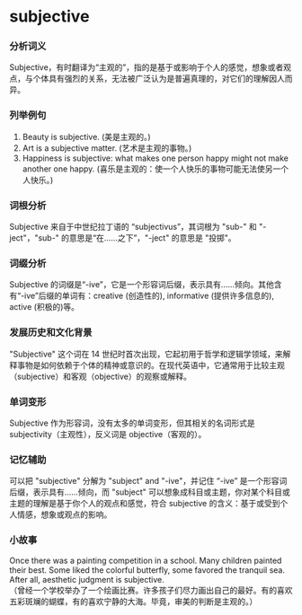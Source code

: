 # subjective

### 分析词义

  

Subjective，有时翻译为“主观的”，指的是基于或影响于个人的感觉，想象或者观点，与个体具有强烈的关系，无法被广泛认为是普遍真理的，对它们的理解因人而异。

  

### 列举例句

  

1.  Beauty is subjective. (美是主观的。)
2.  Art is a subjective matter. (艺术是主观的事物。)
3.  Happiness is subjective: what makes one person happy might not make another one happy. (喜乐是主观的：使一个人快乐的事物可能无法使另一个人快乐。)

  

### 词根分析

  

Subjective 来自于中世纪拉丁语的 “subjectivus”，其词根为 "sub-" 和 "-ject"，"sub-" 的意思是“在……之下”，"-ject" 的意思是 "投掷"。

  

### 词缀分析

  

Subjective 的词缀是“-ive”，它是一个形容词后缀，表示具有……倾向。其他含有“-ive”后缀的单词有：creative (创造性的), informative (提供许多信息的), active (积极的)等。

  

### 发展历史和文化背景

  

"Subjective" 这个词在 14 世纪时首次出现，它起初用于哲学和逻辑学领域，来解释事物是如何依赖于个体的精神或意识的。在现代英语中，它通常用于比较主观（subjective）和客观（objective）的观察或解释。

  

### 单词变形

  

Subjective 作为形容词，没有太多的单词变形，但其相关的名词形式是 subjectivity（主观性），反义词是 objective（客观的）。

  

### 记忆辅助

  

可以把 "subjective" 分解为 "subject" and "-ive"，并记住 “-ive” 是一个形容词后缀，表示具有……倾向，而 "subject" 可以想象成科目或主题，你对某个科目或主题的理解是基于你个人的观点和感觉，符合 subjective 的含义：基于或受到个人情感，想象或观点的影响。

  

### 小故事

  

Once there was a painting competition in a school. Many children painted their best. Some liked the colorful butterfly, some favored the tranquil sea. After all, aesthetic judgment is subjective.  
（曾经一个学校举办了一个绘画比赛。许多孩子们尽力画出自己的最好。有的喜欢五彩斑斓的蝴蝶，有的喜欢宁静的大海。毕竟，审美的判断是主观的。）
